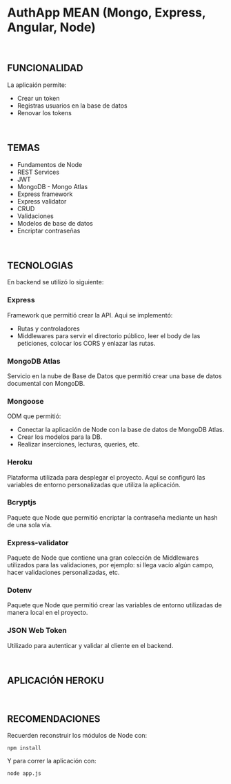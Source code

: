 # AuthApp MEAN (Mongo, Express, Angular, Node)
 <br>

## **FUNCIONALIDAD**

La aplicaión permite:

- Crear un token
- Registras usuarios en la base de datos
- Renovar los tokens

<br>

 ## **TEMAS**

- Fundamentos de Node
- REST Services
- JWT
- MongoDB - Mongo Atlas
- Express framework
- Express validator
- CRUD
- Validaciones
- Modelos de base de datos
- Encriptar contraseñas

<br>

 ## **TECNOLOGIAS**

En backend se utilizó lo siguiente:

 ### **Express**
 Framework que permitió crear la API. Aqui se implementó:
 - Rutas y controladores
 - Middlewares para servir el directorio público, leer el body de las peticiones, colocar los CORS y enlazar las rutas.

 ### **MongoDB Atlas**
 Servicio en la nube de Base de Datos que permitió crear una base de datos documental con MongoDB. 

 ### **Mongoose**
 ODM que permitió:
  - Conectar la aplicación de Node con la base de datos de MongoDB Atlas.
  - Crear los modelos para la DB.
  - Realizar inserciones, lecturas, queries, etc. 

   ### **Heroku**
 Plataforma utilizada para desplegar el proyecto. Aquí se configuró las variables de entorno personalizadas que utiliza la aplicación.

 ### **Bcryptjs**
 Paquete que Node que permitió encriptar la contraseña mediante un hash de una sola vía.

 ### **Express-validator**

 Paquete de Node que contiene una gran colección de Middlewares utilizados para las validaciones, por ejemplo: si llega vacío algún campo, hacer validaciones personalizadas, etc.

 ### **Dotenv**
 Paquete que Node que permitió crear las variables de entorno utilizadas de manera local en el proyecto. 

 ### **JSON Web Token**
 Utilizado para autenticar y validar al cliente en el backend.
 
<br>

## **APLICACIÓN HEROKU**




<br>

## **RECOMENDACIONES**

Recuerden reconstruir los módulos de Node con:
```
npm install 
```
Y para correr la aplicación con:
```
node app.js
```